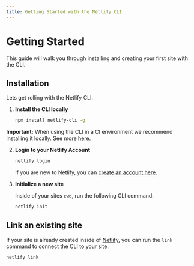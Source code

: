 ```yaml
---
title: Getting Started with the Netlify CLI
---
```


# Getting Started

This guide will walk you through installing and creating your first site with the CLI.

## Installation

Lets get rolling with the Netlify CLI.

1. **Install the CLI locally**

   ```bash
   npm install netlify-cli -g
   ```

**Important:** When using the CLI in a CI environment we recommend installing it locally. See more [here](https://github.com/netlify/cli#installation).

2. **Login to your Netlify Account**

   ```bash
   netlify login
   ```

   If you are new to Netlify, you can [create an account here](https://app.netlify.com/).

3. **Initialize a new site**

   Inside of your sites `cwd`, run the following CLI command:

   ```bash
   netlify init
   ```

## Link an existing site

If your site is already created inside of [Netlify](https://app.netlify.com/), you can run the `link` command to connect the CLI to your site.

```bash
netlify link
```
